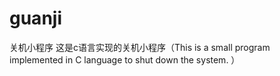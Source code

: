 # guanji
关机小程序
这是c语言实现的关机小程序（This is a small program implemented in C language to shut down the system. ）
